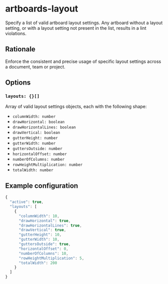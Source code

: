 # artboards-layout

Specify a list of valid artboard layout settings. Any artboard without a layout setting, or with a layout setting not present in the list, results in a lint violations.

## Rationale

Enforce the consistent and precise usage of specific layout settings across a document, team or project.

## Options

### `layouts: {}[]`

Array of valid layout settings objects, each with the following shape:

- `columnWidth: number`
- `drawHorizontal: boolean`
- `drawHorizontalLines: boolean`
- `drawVertical: boolean`
- `gutterHeight: number`
- `gutterWidth: number`
- `guttersOutside: number`
- `horizontalOffset: number`
- `numberOfColumns: number`
- `rowHeightMultiplication: number`
- `totalWidth: number`

## Example configuration

```js
{
  "active": true,
  "layouts": [
    {
      "columnWidth": 10,
      "drawHorizontal": true,
      "drawHorizontalLines": true,
      "drawVertical": true,
      "gutterHeight": 10,
      "gutterWidth": 10,
      "guttersOutside": true,
      "horizontalOffset": 0,
      "numberOfColumns": 10,
      "rowHeightMultiplication": 5,
      "totalWidth": 200
    }
  ]
}
```

